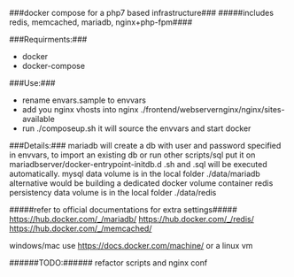 ###docker compose for a php7 based infrastructure###
#####includes redis, memcached, mariadb, nginx+php-fpm####

###Requirments:###
* docker
* docker-compose

###Use:###
* rename envars.sample to envvars
* add you nginx vhosts into nginx ./frontend/webservernginx/nginx/sites-available
* run ./composeup.sh it will source the envvars and start docker

###Details:###
mariadb will create a db with user and password specified in envvars,
to import an existing db or run other scripts/sql put it on mariadbserver/docker-entrypoint-initdb.d
.sh and .sql will be executed automatically.
mysql data volume is in the local folder ./data/mariadb alternative would be building a dedicated docker volume container
redis persistency data volume is in the local folder ./data/redis

#####refer to official documentations for extra settings#####
https://hub.docker.com/_/mariadb/
https://hub.docker.com/_/redis/
https://hub.docker.com/_/memcached/

windows/mac use https://docs.docker.com/machine/ or a linux vm

######TODO:######
refactor scripts and nginx conf

